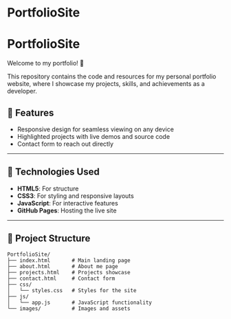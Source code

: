 # PortfolioSite
# PortfolioSite  

Welcome to my portfolio! 🎉  

This repository contains the code and resources for my personal portfolio website, where I showcase my projects, skills, and achievements as a developer.  

## 🌟 Features  

- Responsive design for seamless viewing on any device  
- Highlighted projects with live demos and source code  
- Contact form to reach out directly  

---

## 🚀 Technologies Used  

- **HTML5**: For structure  
- **CSS3**: For styling and responsive layouts  
- **JavaScript**: For interactive features  
- **GitHub Pages**: Hosting the live site  

---

## 📂 Project Structure  

```plaintext
PortfolioSite/
├── index.html       # Main landing page
├── about.html       # About me page
├── projects.html    # Projects showcase
├── contact.html     # Contact form
├── css/
│   └── styles.css   # Styles for the site
├── js/
│   └── app.js       # JavaScript functionality
└── images/          # Images and assets
